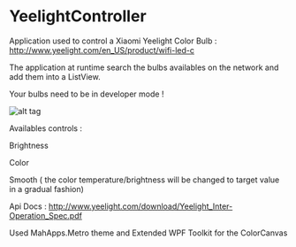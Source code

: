 # YeelightController

Application used to control a Xiaomi Yeelight Color Bulb : http://www.yeelight.com/en_US/product/wifi-led-c

The application at runtime search the bulbs availables on the network and add them into a ListView.

Your bulbs need to be in developer mode !

![alt tag](http://image.noelshack.com/fichiers/2016/35/1472940119-preview.png)

Availables controls :

Brightness

Color

Smooth ( the color temperature/brightness will be changed to target value in a gradual fashion)



Api Docs : http://www.yeelight.com/download/Yeelight_Inter-Operation_Spec.pdf



Used MahApps.Metro theme and Extended WPF Toolkit for the ColorCanvas
